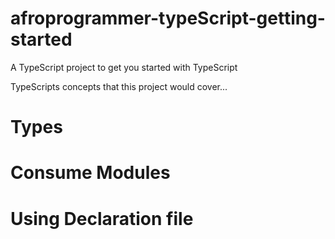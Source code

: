 # afroprogrammer-typeScript-getting-started
A TypeScript project to get you started with TypeScript

TypeScripts concepts that this project would cover...
# Types
# Consume Modules
# Using Declaration file

